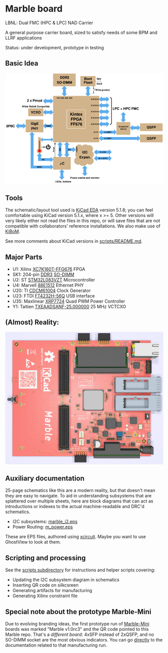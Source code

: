 # Marble board

LBNL: Dual FMC (HPC & LPC) NAD Carrier

A general purpose carrier board, sized to satisfy needs of some BPM and LLRF applications

Status: under development, prototype in testing

## Basic Idea

![block diagram](docs/block_k3.png)

## Tools

The schematic/layout tool used is [KiCad EDA](http://www.kicad-pcb.org/)
version 5.1.8; you can feel comfortable using KiCad version 5.1.x, where x >= 5.
Other versions will very likely either not read the files
in this repo, or will save files that are not compatible with
collaborators' reference installations.
We also make use of [KiBoM](https://github.com/SchrodingersGat/KiBoM).

See more comments about KiCad versions in [scripts/README.md](scripts/README.md).

## Major Parts

* U1: Xilinx [XC7K160T-FFG676](https://www.xilinx.com/products/silicon-devices/fpga/kintex-7.html) FPGA
* SK1: 204-pin [DDR3](https://en.wikipedia.org/wiki/DDR3_SDRAM) [SO-DIMM](https://en.wikipedia.org/wiki/SO-DIMM)
* U2: ST [STM32L083VZT](https://www.st.com/resource/en/datasheet/stm32l083vz.pdf) Microcontroller
* U4: Marvell [88E1512](https://www.marvell.com/documents/eoxwrbluvwybgxvagkkf/) Ethernet PHY
* U20: TI [CDCM61004](http://www.ti.com/product/CDCM61004) Clock Generator
* U23: FTDI [FT4232H-56Q](https://www.ftdichip.com/Products/ICs/FT4232H.htm) USB interface
* U35: Maxlinear [XRP7724](https://www.maxlinear.com/product/power-management/universal-pmics/universal-pmics/xrp7724) Quad PWM Power Controller
* Y1: Taitien [TXEAADSANF-25.000000](https://www.taitien.com/wp-content/uploads/2015/12/XO-0076_TX.pdf) 25 MHz VCTCXO

## (Almost) Reality:

![layout](docs/marble_top.png)

## Auxiliary documentation

25-page schematics like this are a modern reality, but that doesn't mean they
are easy to navigate.  To aid in understanding subsystems that are splattered
over multiple sheets, here are block diagrams that can act as introductions or
indexes to the actual machine-readable and DRC'd schematics.

* I2C subsystems: [marble_i2.eps](docs/marble2_i2c.eps)
* Power Routing: [m_power.eps](docs/m_power.eps)

These are EPS files, authored using [xcircuit](http://opencircuitdesign.com/xcircuit/).
Maybe you want to use GhostView to look at them.

## Scripting and processing

See the [scripts subdirectory](scripts) for
instructions and helper scripts covering:

* Updating the I2C subsystem diagram in schematics
* Inserting QR code on silkcsreen
* Generating artifacts for manufacturing
* Generating Xilinx constraint file

## Special note about the prototype Marble-Mini

Due to evolving branding ideas, the first prototype run of
[Marble-Mini](https://github.com/BerkeleyLab/Marble-Mini) boards was
marked "Marble v1.0rc3" and the QR code pointed to this Marble repo.
That's a *different board*: 4xSFP instead of 2xQSFP, and no SO-DIMM socket
are the most obvious indicators.
You can go [directly](https://github.com/BerkeleyLab/Marble-Mini/releases/tag/v1.0rc3)
to the documentation related to that manufacturing run.
